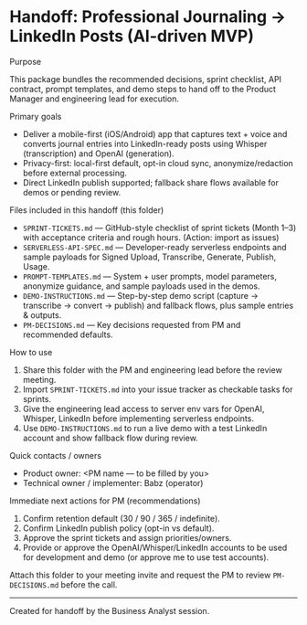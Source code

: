 # Handoff: Professional Journaling → LinkedIn Posts (AI-driven MVP)

Purpose

This package bundles the recommended decisions, sprint checklist, API contract, prompt templates, and demo steps to hand off to the Product Manager and engineering lead for execution.

Primary goals

- Deliver a mobile-first (iOS/Android) app that captures text + voice and converts journal entries into LinkedIn-ready posts using Whisper (transcription) and OpenAI (generation).
- Privacy-first: local-first default, opt-in cloud sync, anonymize/redaction before external processing.
- Direct LinkedIn publish supported; fallback share flows available for demos or pending review.

Files included in this handoff (this folder)

- `SPRINT-TICKETS.md` — GitHub-style checklist of sprint tickets (Month 1–3) with acceptance criteria and rough hours. (Action: import as issues)
- `SERVERLESS-API-SPEC.md` — Developer-ready serverless endpoints and sample payloads for Signed Upload, Transcribe, Generate, Publish, Usage.
- `PROMPT-TEMPLATES.md` — System + user prompts, model parameters, anonymize guidance, and sample payloads used in the demos.
- `DEMO-INSTRUCTIONS.md` — Step-by-step demo script (capture → transcribe → convert → publish) and fallback flows, plus sample entries & outputs.
- `PM-DECISIONS.md` — Key decisions requested from PM and recommended defaults.

How to use

1. Share this folder with the PM and engineering lead before the review meeting.  
2. Import `SPRINT-TICKETS.md` into your issue tracker as checkable tasks for sprints.  
3. Give the engineering lead access to server env vars for OpenAI, Whisper, LinkedIn before implementing serverless endpoints.  
4. Use `DEMO-INSTRUCTIONS.md` to run a live demo with a test LinkedIn account and show fallback flow during review.

Quick contacts / owners

- Product owner: <PM name — to be filled by you>  
- Technical owner / implementer: Babz (operator)  

Immediate next actions for PM (recommendations)

1. Confirm retention default (30 / 90 / 365 / indefinite).  
2. Confirm LinkedIn publish policy (opt-in vs default).  
3. Approve the sprint tickets and assign priorities/owners.  
4. Provide or approve the OpenAI/Whisper/LinkedIn accounts to be used for development and demo (or approve me to use test accounts).  

Attach this folder to your meeting invite and request the PM to review `PM-DECISIONS.md` before the call.

---

Created for handoff by the Business Analyst session.